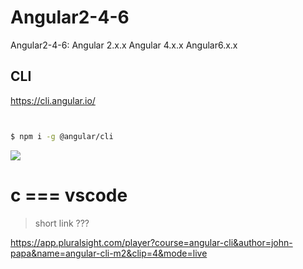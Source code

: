 # Angular2-4-6

Angular2-4-6: Angular 2.x.x Angular 4.x.x  Angular6.x.x




## CLI

https://cli.angular.io/

```sh


$ npm i -g @angular/cli


```


![](https://cli.angular.io/images/cli-logo.svg)



# c === vscode

> short link ???


https://app.pluralsight.com/player?course=angular-cli&author=john-papa&name=angular-cli-m2&clip=4&mode=live

